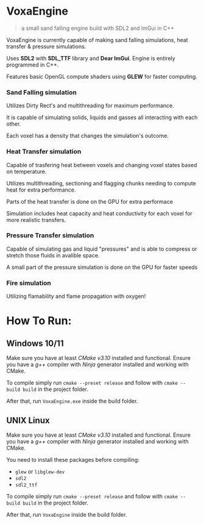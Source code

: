 # **VoxaEngine**
> a small sand falling engine build with SDL2 and ImGui in C++

VoxaEngine is currently capable of making sand falling simulations, heat transfer & pressure simulations.

Uses **SDL2** with **SDL_TTF** library and **Dear ImGui**. Engine is entirely programmed in C++.

Features basic OpenGL compute shaders using **GLEW** for faster computing.

### Sand Falling simulation
Utilizes Dirty Rect's and multithreading for maximum performance.

It is capable of simulating solids, liquids and gasses all interacting with each other.

Each voxel has a density that changes the simulation's outcome.

### Heat Transfer simulation
Capable of trasfering heat between voxels and changing voxel states based on temperature.

Utilizes multithreading, sectioning and flagging chunks needing to compute heat for extra performance.

Parts of the heat transfer is done on the GPU for extra performace

Simulation includes heat capacity and heat conductivity for each voxel for more realistic transfers.

### Pressure Transfer simulation
Capable of simulating gas and liquid "pressures" and is able to compress or stretch those fluids in avalible space.

A small part of the pressure simulation is done on the GPU for faster speeds

### Fire simulation
Utilizing flamability and flame propagation with oxygen!

# How To Run:

## Windows 10/11

Make sure you have at least *CMake v3.10* installed and functional. Ensure you have a *g++* compiler with *Ninja* generator installed and working with CMake. 

To compile simply run `cmake --preset release` and follow with `cmake --build build` in the project folder.

After that, run `VoxaEngine.exe` inside the build folder.

## UNIX Linux

Make sure you have at least *CMake v3.10* installed and functional. Ensure you have a *g++* compiler with *Ninja* generator installed and working with CMake. 

You need to install these packages before compiling:
- `glew` or `libglew-dev`
- `sdl2`
- `sdl2_ttf`

To compile simply run `cmake --preset release` and follow with `cmake --build build` in the project folder.

After that, run `VoxaEngine` inside the build folder.